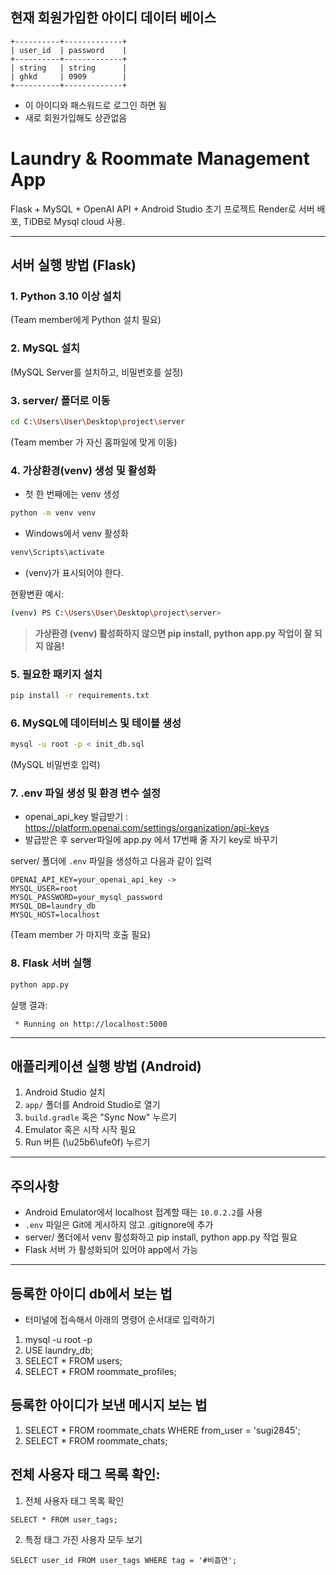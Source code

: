 ## 현재 회원가입한 아이디 데이터 베이스
```
+----------+-------------+
| user_id  | password    |
+----------+-------------+
| string   | string      |
| ghkd     | 0909        |
+----------+-------------+
```
- 이 아이디와 패스워드로 로그인 하면 됨
- 새로 회원가입해도 상관없음

# Laundry & Roommate Management App

Flask + MySQL + OpenAI API + Android Studio 초기 프로젝트
Render로 서버 배포, TiDB로 Mysql cloud 사용.

---

## 서버 실행 방법 (Flask)

### 1. Python 3.10 이상 설치
(Team member에게 Python 설치 필요)

### 2. MySQL 설치
(MySQL Server를 설치하고, 비밀번호를 설정)

### 3. server/ 폴더로 이동

```bash
cd C:\Users\User\Desktop\project\server
```
(Team member 가 자신 홈파일에 맞게 이동)

### 4. 가상환경(venv) 생성 및 활성화
- 첫 한 번째에는 venv 생성

```bash
python -m venv venv
```

- Windows에서 venv 활성화

```bash
venv\Scripts\activate
```

- (venv)가 표시되어야 한다.

현황변환 예시:

```bash
(venv) PS C:\Users\User\Desktop\project\server>
```

> **가상환경 (venv) 활성화하지 않으면 pip install, python app.py 작업이 잘 되지 않음!**


### 5. 필요한 패키지 설치

```bash
pip install -r requirements.txt
```

### 6. MySQL에 데이터비스 및 테이블 생성

```bash
mysql -u root -p < init_db.sql
```

(MySQL 비밀번호 입력)

### 7. .env 파일 생성 및 환경 변수 설정

- openai_api_key 발급받기 : https://platform.openai.com/settings/organization/api-keys
- 발급받은 후 server파일에 app.py 에서 17번째 줄 자기 key로 바꾸기

server/ 폴더에 `.env` 파일을 생성하고 다음과 같이 입력

```plaintext
OPENAI_API_KEY=your_openai_api_key -> 
MYSQL_USER=root
MYSQL_PASSWORD=your_mysql_password
MYSQL_DB=laundry_db
MYSQL_HOST=localhost
```

(Team member 가 마지막 호출 필요)

### 8. Flask 서버 실행

```bash
python app.py
```

실행 결과:

```
 * Running on http://localhost:5000
```

---

## 애플리케이션 실행 방법 (Android)

1. Android Studio 설치
2. `app/` 폴더를 Android Studio로 열기
3. `build.gradle` 혹은 "Sync Now" 누르기
4. Emulator 혹은 시작 시작 필요
5. Run 버튼 (\u25b6\ufe0f) 누르기

---

## 주의사항

- Android Emulator에서 localhost 접계할 때는 `10.0.2.2`를 사용
- `.env` 파일은 Git에 게시하지 않고 .gitignore에 추가
- server/ 폴더에서 venv 활성화하고 pip install, python app.py 작업 필요
- Flask 서버 가 활성화되어 있어야 app에서 가능

---

## 등록한 아이디 db에서 보는 법

- 터미널에 접속해서 아래의 명령어 순서대로 입력하기
1. mysql -u root -p
2. USE laundry_db;
3. SELECT * FROM users;
4. SELECT * FROM roommate_profiles;

## 등록한 아이디가 보낸 메시지 보는 법
1. SELECT * FROM roommate_chats WHERE from_user = 'sugi2845';
2. SELECT * FROM roommate_chats;

## 전체 사용자 태그 목록 확인:
1. 전체 사용자 태그 목록 확인
```
SELECT * FROM user_tags;
```
2. 특정 태그 가진 사용자 모두 보기
```
SELECT user_id FROM user_tags WHERE tag = '#비흡연';
```